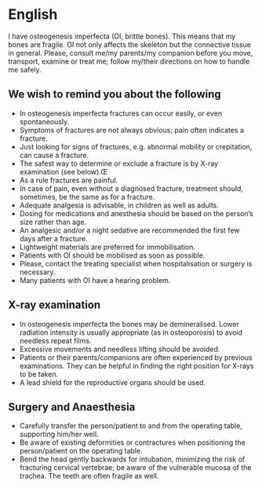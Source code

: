 # English

I have osteogenesis imperfecta (OI, brittle bones). This means that my bones are fragile. OI not only affects the skeleton but the connective tissue in general.
Please, consult me/my parents/my companion before you move, transport, examine or treat me; follow my/their directions on how to handle me safely.

## We wish to remind you about the following
- In osteogenesis imperfecta fractures can occur easily, or even spontaneously.
- Symptoms of fractures are not always obvious; pain often indicates a fracture.
- Just looking for signs of fractures, e.g. abnormal mobility or crepitation, can cause a fracture. 
- The safest way to determine or exclude a fracture is by X-ray examination (see below).Œ
- As a rule fractures are painful.
- In case of pain, even without a diagnosed fracture, treatment should, sometimes, be the same as for a fracture.
- Adequate analgesia is advisable, in children as well as adults.
- Dosing for medications and anesthesia should be based on the person’s size rather than age.
- An analgesic and/or a night sedative are recommended the first few days after a fracture.
- Lightweight materials are preferred for immobilisation.
- Patients with OI should be mobilised as soon as possible.
- Please, contact the treating specialist when hospitalisation or surgery is necessary.
- Many patients with OI have a hearing problem.

## X-ray examination
- In osteogenesis imperfecta the bones may be demineralised. Lower radiation intensity is usually appropriate (as in osteoporosis) to avoid needless repeat films.
- Excessive movements and needless lifting should be avoided.
- Patients or their parents/companions are often experienced by previous examinations. They can be helpful in finding the right position for X-rays to be taken.
- A lead shield for the reproductive organs should be used.

## Surgery and Anaesthesia
- Carefully transfer the person/patient to and from the operating table, supporting him/her well.
- Be aware of existing deformities or contractures when positioning the person/patient on the operating table.
- Bend the head gently backwards for intubation, minimizing the risk of fracturing cervical vertebrae; be aware of the vulnerable mucosa of the trachea. The teeth are often fragile as well.